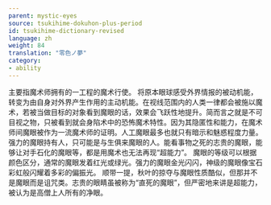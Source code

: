 ```yaml
---
parent: mystic-eyes
source: tsukihime-dokuhon-plus-period
id: tsukihime-dictionary-revised
language: zh
weight: 84
translation: "零色ノ夢"
category:
- ability
---
```


主要指魔术师拥有的一工程的魔术行使。
将原本眼球感受外界情报的被动机能，转变为由自身对外界产生作用的主动机能。在视线范围内的人类一律都会被施以魔术，若被当做目标的对象看到魔眼的话，效果会飞跃性地提升。简而言之就是不可目视之物，只被看到就会身陷术中的恐怖魔术特性。因为其隐匿性和能力，在魔术师间魔眼被作为一流魔术师的证明。人工魔眼最多也就只有暗示和魅惑程度力量。
强力的魔眼持有人，只可能是与生俱来魔眼的人。能看事物之死的志贵的魔眼，能够让对手石化的魔眼等，都是用魔术也无法再现“超能力”。
魔眼的等级可以根据颜色区分，通常的魔眼发着红光或绿光。强力的魔眼金光闪闪，神级的魔眼像宝石彩虹般闪耀着多彩的偏振光。
顺带一提，秋叶的掠夺与魔眼性质酷似，但那并不是魔眼而是诅咒类。志贵的眼睛虽被称为“直死的魔眼”，但严密地来讲是超能力，被认为是高僧上人所有的净眼。
